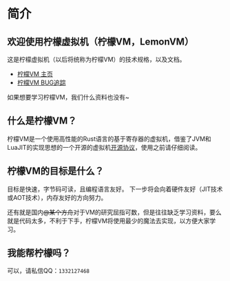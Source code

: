 # 简介

## 欢迎使用柠檬虚拟机（柠檬VM，LemonVM）

这是柠檬虚拟机（以后将统称为柠檬VM）的技术规格，以及文档。
- [柠檬VM 主页]()
- [柠檬VM BUG追踪]()

如果想要学习柠檬VM，我们什么资料也没有~

## 什么是柠檬VM？

柠檬VM是一个使用高性能的Rust语言的基于寄存器的虚拟机，借鉴了JVM和LuaJIT的实现思想的一个开源的虚拟机[开源协议]()，使用之前请仔细阅读。

## 柠檬VM的目标是什么？

目标是快速，字节码可读，且编程语言友好。
下一步将会向着硬件友好（JIT技术或AOT技术），内存友好的方向努力。

还有就是国内<del>@某个方舟</del>对于VM的研究屈指可数，但是往往缺乏学习资料，要么就是代码太多，不利于下手，柠檬VM将使用最少的魔法去实现，以方便大家学习。

## 我能帮柠檬吗？

可以，请私信QQ：`1332127468`
